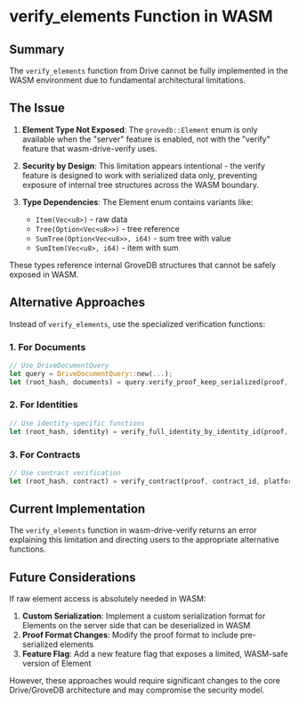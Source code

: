 # verify_elements Function in WASM

## Summary

The `verify_elements` function from Drive cannot be fully implemented in the WASM environment due to fundamental architectural limitations.

## The Issue

1. **Element Type Not Exposed**: The `grovedb::Element` enum is only available when the "server" feature is enabled, not with the "verify" feature that wasm-drive-verify uses.

2. **Security by Design**: This limitation appears intentional - the verify feature is designed to work with serialized data only, preventing exposure of internal tree structures across the WASM boundary.

3. **Type Dependencies**: The Element enum contains variants like:
   - `Item(Vec<u8>)` - raw data
   - `Tree(Option<Vec<u8>>)` - tree reference  
   - `SumTree(Option<Vec<u8>>, i64)` - sum tree with value
   - `SumItem(Vec<u8>, i64)` - item with sum

These types reference internal GroveDB structures that cannot be safely exposed in WASM.

## Alternative Approaches

Instead of `verify_elements`, use the specialized verification functions:

### 1. For Documents
```rust
// Use DriveDocumentQuery
let query = DriveDocumentQuery::new(...);
let (root_hash, documents) = query.verify_proof_keep_serialized(proof, platform_version)?;
```

### 2. For Identities
```rust
// Use identity-specific functions
let (root_hash, identity) = verify_full_identity_by_identity_id(proof, identity_id, platform_version)?;
```

### 3. For Contracts
```rust
// Use contract verification
let (root_hash, contract) = verify_contract(proof, contract_id, platform_version)?;
```

## Current Implementation

The `verify_elements` function in wasm-drive-verify returns an error explaining this limitation and directing users to the appropriate alternative functions.

## Future Considerations

If raw element access is absolutely needed in WASM:

1. **Custom Serialization**: Implement a custom serialization format for Elements on the server side that can be deserialized in WASM
2. **Proof Format Changes**: Modify the proof format to include pre-serialized elements
3. **Feature Flag**: Add a new feature flag that exposes a limited, WASM-safe version of Element

However, these approaches would require significant changes to the core Drive/GroveDB architecture and may compromise the security model.